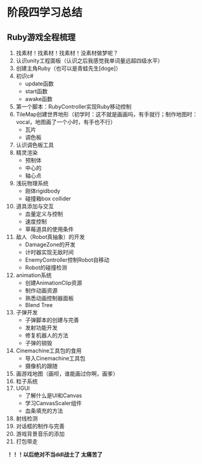 # 阶段四学习总结

## Ruby游戏全程梳理

1. 找素材！找素材！找素材！没素材做梦呢？
2. 认识unity工程面板（认识之后我感觉我单词量远超四级水平）
3. 创建主角Ruby（也可以是青蛙先生[doge]）
4. 初识c#
   - update函数  
   - start函数  
   - awake函数
5. 第一个脚本：RubyController实现Ruby移动控制
6. TileMap创建世界地形（初学时：这不就是画画吗，有手就行；制作地图时：vocal，地图画了一个小时，有手也不行）
   - 瓦片
   - 调色板
7. 认识调色板工具
8. 精灵渲染
   - 预制体
   - 中心的
   - 轴心点
9. 浅玩物理系统
   - 刚体rigidbody
   - 碰撞箱box collider
10. 道具添加与交互
    - 血量定义与控制
    - 速度控制
    - 草莓道具的使用条件
11. 敌人（Robot真抽象）的开发
    - DamageZone的开发
    - 计时器实现无敌时间
    - EnemyController控制Robot自移动
    - Robot的碰撞检测
12. animation系统
    - 创建AnimationClip资源
    - 制作动画资源
    - 熟悉动画控制器面板
    - Blend Tree
13. 子弹开发
    - 子弹脚本的创建与完善
    - 发射功能开发
    - 修复机器人的方法
    - 子弹的销毁
14. Cinemachine工具包的食用
    - 导入Cinemachine工具包
    - 摄像机的跟随
15. 画游戏地图（画呗，谁能画过你啊，画爹）
16. 粒子系统
17. UGUI
    - 了解什么是UI和Canvas
    - 学习CanvasScaler组件
    - 血条填充的方法
18. 射线检测
19. 对话框的制作与完善
20. 游戏背景音乐的添加
21. 打包带走



**！！！以后绝对不当ddl战士了 太痛苦了**